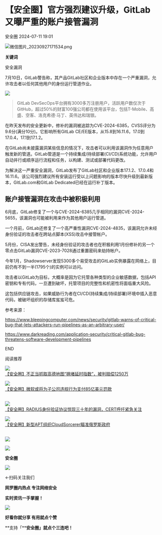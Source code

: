 #  【安全圈】官方强烈建议升级，GitLab又曝严重的账户接管漏洞   
 安全圈   2024-07-11 19:01  
  
![](https://mmbiz.qpic.cn/sz_mmbiz_png/aBHpjnrGylgOvEXHviaXu1fO2nLov9bZ055v7s8F6w1DD1I0bx2h3zaOx0Mibd5CngBwwj2nTeEbupw7xpBsx27Q/640?wx_fmt=png&from=appmsg "微信图片_20230927171534.png")  
  
  
**关键词**  
  
  
  
安全漏洞  
  
  
7月10日，GitLab警告称，其产品GitLab社区和企业版本中存在一个严重漏洞，允许攻击者以任何其他用户的身份运行管道作业。  
  
![](https://mmbiz.qpic.cn/sz_mmbiz_jpg/aBHpjnrGyliaIGjAYuDSicY1zEVhHQmJDfZIfkoGkVGftMkuF0l4KoKImJlvIbApcUexO46vrrXXpicDlD5Dxic3fw/640?wx_fmt=jpeg&from=appmsg "")  
> GitLab DevSecOps平台拥有3000多万注册用户，活跃用户数仅次于 GitHub，超过50%的财富100强公司都在使用该平台，包括T-Mobile、高盛、空客、洛克希德·马丁、英伟达和瑞银。  
  
  
在昨天发布的安全更新中，修补的漏洞被追踪为CVE-2024-6385，CVSS评分为9.6分(满分10分)。它影响所有GitLab CE/EE版本，从15.8到16.11.6，17.0到17.0.4，17.1到17.1.2。  
  
在GitLab尚未披露漏洞某些信息的情况下，攻击者可以利用该漏洞作为任意用户触发新的管道。GitLab管道是一个持续集成/持续部署(CI/CD)系统功能，允许用户自动并行或顺序运行流程和任务，以构建、测试或部署代码更改。  
  
为解决这一严重安全漏洞，GitLab发布了GitLab社区和企业版本17.1.2、17.0.4和16.11.6。该公司强烈建议所有安装运行受以上问题影响的版本尽快升级到最新版本，GitLab.com和GitLab Dedicated已经在运行补丁版本。  
## 账户接管漏洞在攻击中被积极利用  
  
6月底，GitLab修复了一个与CVE-2024-6385几乎相同的漏洞CVE-2024-5655，该漏洞也可能被利用来作为其他用户运行管道。  
  
一个月前，GitLab还修复了一个高严重性漏洞CVE-2024-4835，该漏洞允许未经身份验证的攻击者在跨站点脚本(XSS)攻击中接管帐户。  
  
5月份，CISA发出警告，未经身份验证的攻击者也在积极利用1月份修补的另一个零点击GitLab漏洞CVE-2023-7028通过重置密码来劫持帐户。  
  
今年1月，Shadowserver发现5300多个易受攻击的GitLab实例暴露在网络上，目前仍有不到一半(1795个)的实例可以访问。  
  
攻击者以GitLab为目标，大概率是因为它托管各种类型的企业敏感数据，包括API密钥和专有代码，一旦遭到破坏，托管项目的完整性和机密性将面临重大风险。  
  
这包括供应链攻击，如果威胁行为者在CI/CD(持续集成/持续部署)环境中插入恶意代码，被破坏组织的存储库岌岌可危。  
  
参考来源：  
  
https://www.bleepingcomputer.com/news/security/gitlab-warns-of-critical-bug-that-lets-attackers-run-pipelines-as-an-arbitrary-user/  
  
https://www.darkreading.com/application-security/critical-gitlab-bug-threatens-software-development-pipelines  
  
  
END  
  
  
阅读推荐  
  
  
![](https://mmbiz.qpic.cn/sz_mmbiz_png/dkwuWwLoRK9LecmctJ7PZpjbm5yykVQrEXCibr50aWRdf0h4Uamm346mvDtM75rhGibYM8MwCHaKIV4nArRspYpA/640?wx_fmt=other "")  
[【安全圈】不正当抓取高德地图“拥堵延时指数”，被判赔偿1250万](http://mp.weixin.qq.com/s?__biz=MzIzMzE4NDU1OQ==&mid=2652062714&idx=1&sn=83d0f85beffb166e77ceaaf9ce257782&chksm=f36e6fbac419e6acf95105a083618935cf06c9d6025e58fe5b5fa1f7a651e660c4c233cb4f08&scene=21#wechat_redirect)  
  
  
  
![](https://mmbiz.qpic.cn/sz_mmbiz_jpg/aBHpjnrGyliav1dicSq0RTRo5q3UVhSGKmKcQ6WEhiaogw7064u8KQmLRtDPvxoaeD4RSTpth9H0jE8RIQh9pj2yw/640?wx_fmt=jpeg "")  
[【安全圈】微软或将为子公司违规行为支付85亿美元罚款](http://mp.weixin.qq.com/s?__biz=MzIzMzE4NDU1OQ==&mid=2652062714&idx=2&sn=a9a7dcf36577f8f2205120b6ede0bd8c&chksm=f36e6fbac419e6ac992ffcaa29d5ee680a1b031d14d27b73de2e6a227750da588fb65d0aefe6&scene=21#wechat_redirect)  
           
  
  
![](https://mmbiz.qpic.cn/sz_mmbiz_jpg/aBHpjnrGyliav1dicSq0RTRo5q3UVhSGKmicpBLeXkgibRfEGmq99AYT4nUAjlIU5vltoqEuicnpCS8ZogvqbiaVriaLA/640?wx_fmt=jpeg "")  
[【安全圈】RADIUS身份验证协议惊现三十年的漏洞，CERT呼吁紧急关注](http://mp.weixin.qq.com/s?__biz=MzIzMzE4NDU1OQ==&mid=2652062714&idx=3&sn=20195cf983f3cb8215a3c59511a3f685&chksm=f36e6fbac419e6ac6dd5872ae812a5d462a0164587076598f58f31f5cb9708a782b2174af7e1&scene=21#wechat_redirect)  
  
  
  
![](https://mmbiz.qpic.cn/sz_mmbiz_jpg/aBHpjnrGyliav1dicSq0RTRo5q3UVhSGKm5aiaNTtQds9kIftAEuOZmbunecs9vCBJNY1NHB4xlusX9P66H4GM9cQ/640?wx_fmt=jpeg "")  
[【安全圈】新型APT组织CloudSorcerer瞄准俄罗斯政府](http://mp.weixin.qq.com/s?__biz=MzIzMzE4NDU1OQ==&mid=2652062714&idx=4&sn=02aa0946b5fd9def74c5cc4fafc38175&chksm=f36e6fbac419e6ac581247e05b51d297045e851930d2603dae2a9f8e5055eb0d6e50025af05d&scene=21#wechat_redirect)  
            
  
  
  
  
  
![](https://mmbiz.qpic.cn/mmbiz_gif/aBHpjnrGylgeVsVlL5y1RPJfUdozNyCEft6M27yliapIdNjlcdMaZ4UR4XxnQprGlCg8NH2Hz5Oib5aPIOiaqUicDQ/640?wx_fmt=gif "")  
  
  
  
![](https://mmbiz.qpic.cn/mmbiz_png/aBHpjnrGylgeVsVlL5y1RPJfUdozNyCEDQIyPYpjfp0XDaaKjeaU6YdFae1iagIvFmFb4djeiahnUy2jBnxkMbaw/640?wx_fmt=png "")  
  
**安全圈**  
  
![](https://mmbiz.qpic.cn/mmbiz_gif/aBHpjnrGylgeVsVlL5y1RPJfUdozNyCEft6M27yliapIdNjlcdMaZ4UR4XxnQprGlCg8NH2Hz5Oib5aPIOiaqUicDQ/640?wx_fmt=gif "")  
  
  
←扫码关注我们  
  
**网罗圈内热点 专注网络安全**  
  
**实时资讯一手掌握！**  
  
  
![](https://mmbiz.qpic.cn/mmbiz_gif/aBHpjnrGylgeVsVlL5y1RPJfUdozNyCE3vpzhuku5s1qibibQjHnY68iciaIGB4zYw1Zbl05GQ3H4hadeLdBpQ9wEA/640?wx_fmt=gif "")  
  
**好看你就分享 有用就点个赞**  
  
**支持「****安全圈」就点个三连吧！**  
  
